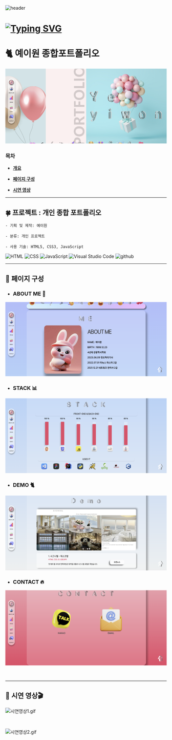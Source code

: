 ![header](https://capsule-render.vercel.app/api?type=waving&color=timeGradient&text=Welcome%20to%20YE_2W%20PORTFOLIO%20👋&animation=twinkling&fontSize=35&fontAlignY=40&fontAlign=70&height=250)

# [![Typing SVG](https://readme-typing-svg.demolab.com/?lines=THANKYOU+FOR+VISIT;HAVE+A+GOOD+DAY🥰)](https://git.io/typing-svg)

# 🐈 예이원 종합포트폴리오 

![종합사이트1.png](img%2F%EC%A2%85%ED%95%A9%EC%82%AC%EC%9D%B4%ED%8A%B81.png)

### 목차
<b>


- [개요](#-프로젝트--개인-종합-포트폴리오)

- [페이지 구성](#-페이지-구성)

- [시연 영상](#-시연-영상)

</b>

---

## 🍀 프로젝트 : 개인 종합 포트폴리오


    - 기획 및 제작: 예이원

    - 분류: 개인 프로젝트

    - 사용 기술: HTML5, CSS3, JavaScript

![HTML](https://img.shields.io/badge/HTML-ef6262?style=for-the-badge&logo=html5&logoColor=white) ![CSS](https://img.shields.io/badge/CSS-2B2A4C?&style=for-the-badge&logo=css3&logoColor=white) ![JavaScript](https://img.shields.io/badge/JavaScript-F7DF1E?style=for-the-badge&logo=JavaScript&logoColor=white) ![Visual Studio Code](https://img.shields.io/badge/Visual_Studio_Code-0078D4?style=for-the-badge&logo=visual%20studio%20code&logoColor=white) ![github](https://img.shields.io/badge/GitHub-100000?style=for-the-badge&logo=github&logoColor=white)

---

## 👀 페이지 구성 

- ### ABOUT ME 🙈
![aboutme.png](img%2Faboutme.png)

- ### STACK 📊 
![chart.png](img%2Fchart.png)
- ### DEMO 🐈
![demo1.png](img%2Fdemo1.png)

- ### CONTACT 🔥
![contact.png](img%2Fcontact.png)

<br>

---

## 👀 시연 영상🎬
![시연영상1.gif](img%2F%EC%8B%9C%EC%97%B0%EC%98%81%EC%83%811.gif)

<br>

![시연영상2.gif](img%2F%EC%8B%9C%EC%97%B0%EC%98%81%EC%83%812.gif)

